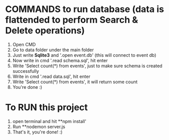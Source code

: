 # COMMANDS to run database (data is flattended to perform Search & Delete operations)
1. Open CMD
2. Go to data folder under the main folder
3. Just write **Sqlite3** and '.open event.db' (this will connect to event db)
4. Now write in cmd '.read schema.sql', hit enter
5. Write 'Select count(*) from events', just to make sure schema is created successfully
6. Write in cmd '.read data.sql', hit enter
7. Write 'Select count(*) from events', it will return some count
8. You're done :)

# To RUN this project
1. open terminal and hit **npm install'
2. Run **nodemon server.js 
3. That's it, you're done! :)
